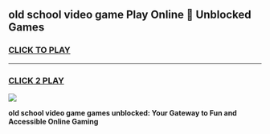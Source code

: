 
## old school video game Play Online 👋 Unblocked Games
<h3>
<a href="https://news.freeplayer.one?title=old_school_video_game&ref=17GH">CLICK TO PLAY</a></h3>
<hr>

<h3>
<a href="https://news.freeplayer.one?title=old_school_video_game&ref=17GH">CLICK 2 PLAY</a>
  
</h3>

<a href="https://news.freeplayer.one?title=old_school_video_game&ref=17GH/"><img src="https://clearcache.store/games.png"></a>


**old school video game games unblocked: Your Gateway to Fun and Accessible Online Gaming**
